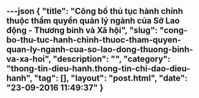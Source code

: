 ---json
{
    "title": "Công bố thủ tục hành chính thuộc thẩm quyền quản lý ngành của Sở Lao động - Thương binh và Xã hội",
    "slug": "cong-bo-thu-tuc-hanh-chinh-thuoc-tham-quyen-quan-ly-nganh-cua-so-lao-dong-thuong-binh-va-xa-hoi",
    "description": "",
    "category": "thong-tin-dieu-hanh.thong-tin-chi-dao-dieu-hanh",
    "tag": [],
    "layout": "post.html",
    "date": "23-09-2016 11:49:37"
}
---
